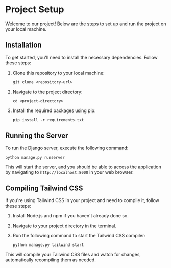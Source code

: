 # Project Setup

Welcome to our project! Below are the steps to set up and run the project on your local machine.

## Installation

To get started, you'll need to install the necessary dependencies. Follow these steps:

1. Clone this repository to your local machine:

   ```
   git clone <repository-url>
   ```

2. Navigate to the project directory:

   ```
   cd <project-directory>
   ```

3. Install the required packages using pip:

   ```
   pip install -r requirements.txt
   ```

## Running the Server

To run the Django server, execute the following command:

```
python manage.py runserver
```

This will start the server, and you should be able to access the application by navigating to `http://localhost:8000` in your web browser.

## Compiling Tailwind CSS

If you're using Tailwind CSS in your project and need to compile it, follow these steps:

1. Install Node.js and npm if you haven't already done so.

2. Navigate to your project directory in the terminal.

3. Run the following command to start the Tailwind CSS compiler:

   ```
   python manage.py tailwind start
   ```

This will compile your Tailwind CSS files and watch for changes, automatically recompiling them as needed.
